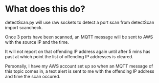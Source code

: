 # What does this do?
detectScan.py will use raw sockets to detect a port scan
from detectScan import scancheck.

Once 3 ports have been scanned, an MQTT message will be sent to AWS with the source IP and the time.

It will not report on that offending IP address again until after 5 mins has past at which point the list of offending IP addresses is cleared.

Personally, I have my AWS account set up so when an MQTT message of this topic comes in, a text alert is sent to me with the offending IP address and time the scan occured.
